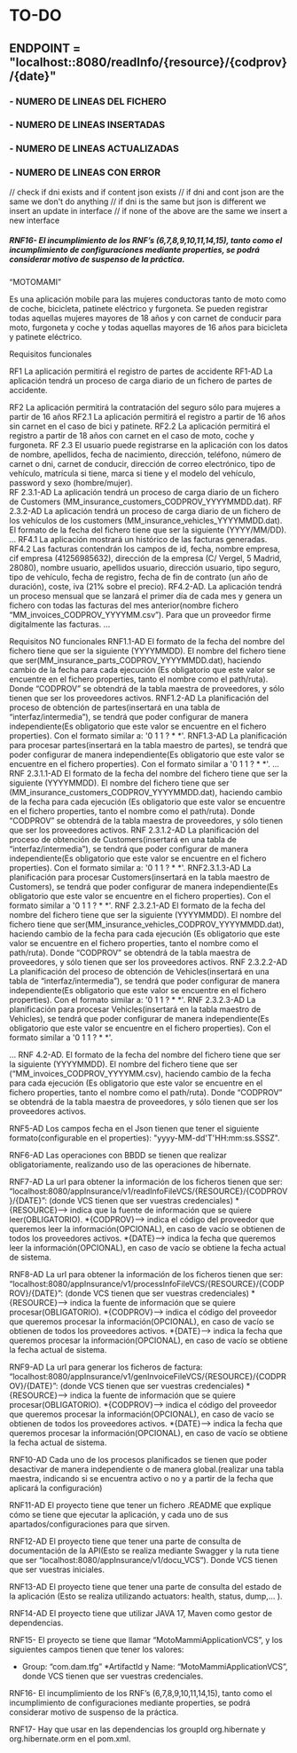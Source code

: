 # TO-DO

## ENDPOINT = "localhost::8080/readInfo/{resource}/{codprov}/{date}"

### - NUMERO DE LINEAS DEL FICHERO

### - NUMERO DE LINEAS INSERTADAS

### - NUMERO DE LINEAS ACTUALIZADAS

### - NUMERO DE LINEAS CON ERROR



// check if dni exists and if content json exists
// if dni and cont json are the same we don't do anything
// if dni is the same but json is different we insert an update in interface
// if none of the above are the same we insert a new interface


##### RNF16- El incumplimiento de los RNF’s (6,7,8,9,10,11,14,15), tanto como el incumplimiento de configuraciones mediante properties,  se podrá considerar motivo de suspenso de la práctica.

“MOTOMAMI”

Es una aplicación mobile para las mujeres conductoras tanto de moto como de coche, bicicleta, patinete eléctrico y furgoneta. 
Se pueden registrar todas aquellas mujeres mayores de 18 años y con carnet de conducir para moto, furgoneta y coche y todas aquellas mayores de 16 años para bicicleta y patinete eléctrico. 


Requisitos funcionales

RF1 La aplicación permitirá el registro de partes de accidente
RF1-AD La aplicación tendrá un proceso de carga diario de un fichero de partes de accidente.

RF2 La aplicación permitirá la contratación del seguro sólo para mujeres a partir de 16 años
RF2.1 La aplicación permitirá el registro a partir de 16 años sin carnet en el caso de bici y patinete.
RF2.2 La aplicación permitirá el registro a partir de 18 años con carnet en el caso de moto, coche y furgoneta.
RF 2.3 El usuario puede registrarse en la aplicación con los datos de nombre, apellidos, fecha de nacimiento, dirección, teléfono, número de carnet o dni, carnet de conducir, dirección de correo electrónico, tipo de vehículo, matrícula si tiene, marca si tiene y el modelo del vehículo, password y sexo (hombre/mujer).  
RF 2.3.1-AD La aplicación tendrá un proceso de carga diario de un fichero de Customers  (MM_insurance_customers_CODPROV_YYYYMMDD.dat). 
RF 2.3.2-AD La aplicación tendrá un proceso de carga diario de un fichero de los vehículos de los customers (MM_insurance_vehicles_YYYYMMDD.dat). 
El formato de la fecha del fichero tiene que ser la siguiente (YYYY/MM/DD).
… 
RF4.1 La aplicación mostrará un histórico de las facturas generadas. 
RF4.2 Las facturas contendrán los campos de id, fecha, nombre empresa, cif empresa (41256985632), dirección de la empresa (C/ Vergel, 5 Madrid, 28080), nombre usuario, apellidos usuario, dirección usuario, tipo seguro, tipo de vehículo, fecha de registro, fecha de fin de contrato (un año de duración), coste, iva (21% sobre el precio). 
RF4.2-AD. La aplicación tendrá un proceso mensual que se lanzará el primer día de cada mes y genera un fichero con todas las facturas del mes anterior(nombre fichero “MM_invoices_CODPROV_YYYYMM.csv”). Para que un proveedor firme digitalmente las facturas.
…


Requisitos NO funcionales
RNF1.1-AD El formato de la fecha del nombre del fichero tiene que ser la siguiente (YYYYMMDD). 
El nombre del fichero tiene que ser(MM_insurance_parts_CODPROV_YYYYMMDD.dat), haciendo cambio de la fecha para cada ejecución (Es obligatorio que este valor se encuentre en el fichero properties, tanto el nombre como el path/ruta). Donde “CODPROV” se obtendrá de la tabla maestra de proveedores, y sólo tienen que ser los proveedores activos.
RNF1.2-AD La planificación del proceso de obtención de partes(insertará en una tabla de “interfaz/intermedia”), se tendrá que poder configurar de manera independiente(Es obligatorio que este valor se encuentre en el fichero properties). Con el formato similar a: 
'0 1 1 ? * *'.
RNF1.3-AD La planificación para procesar partes(insertará en la tabla maestro de partes), se tendrá que poder configurar de manera independiente(Es obligatorio que este valor se encuentre en el fichero properties). Con el formato similar a '0 1 1 ? * *'.
…
RNF 2.3.1.1-AD El formato de la fecha del nombre del fichero tiene que ser la siguiente (YYYYMMDD). 
El nombre del fichero tiene que ser (MM_insurance_customers_CODPROV_YYYYMMDD.dat),  haciendo cambio de la fecha para cada ejecución (Es obligatorio que este valor se encuentre en el fichero properties, tanto el nombre como el path/ruta). Donde “CODPROV” se obtendrá de la tabla maestra de proveedores, y sólo tienen que ser los proveedores activos.
RNF 2.3.1.2-AD La planificación del proceso de obtención de Customers(insertará en una tabla de “interfaz/intermedia”), se tendrá que poder configurar de manera independiente(Es obligatorio que este valor se encuentre en el fichero properties). Con el formato similar a: 
'0 1 1 ? * *'.
RNF2.3.1.3-AD La planificación para procesar Customers(insertará en la tabla maestro de Customers), se tendrá que poder configurar de manera independiente(Es obligatorio que este valor se encuentre en el fichero properties). Con el formato similar a '0 1 1 ? * *'.
RNF 2.3.2.1-AD El formato de la fecha del nombre del fichero tiene que ser la siguiente (YYYYMMDD). 
El nombre del fichero tiene que ser(MM_insurance_vehicles_CODPROV_YYYYMMDD.dat),  haciendo cambio de la fecha para cada ejecución (Es obligatorio que este valor se encuentre en el fichero properties, tanto el nombre como el path/ruta). Donde “CODPROV” se obtendrá de la tabla maestra de proveedores, y sólo tienen que ser los proveedores activos.
RNF 2.3.2.2-AD La planificación del proceso de obtención de Vehicles(insertará en una tabla de “interfaz/intermedia”), se tendrá que poder configurar de manera independiente(Es obligatorio que este valor se encuentre en el fichero properties). Con el formato similar a:
 '0 1 1 ? * *'.
RNF 2.3.2.3-AD La planificación para procesar Vehicles(insertará en la tabla maestro de Vehicles), se tendrá que poder configurar de manera independiente(Es obligatorio que este valor se encuentre en el fichero properties). Con el formato similar a '0 1 1 ? * *'.

…
RNF 4.2-AD. El formato de la fecha del nombre del fichero tiene que ser la siguiente (YYYYMMDD). 
El nombre del fichero tiene que ser (“MM_invoices_CODPROV_YYYYMM.csv), haciendo cambio de la fecha para cada ejecución (Es obligatorio que este valor se encuentre en el fichero properties, tanto el nombre como el path/ruta). Donde “CODPROV” se obtendrá de la tabla maestra de proveedores, y sólo tienen que ser los proveedores activos.

RNF5-AD Los campos fecha en el Json tienen que tener el siguiente formato(configurable en el properties): "yyyy-MM-dd'T'HH:mm:ss.SSSZ".

RNF6-AD Las operaciones con BBDD se tienen que realizar obligatoriamente, realizando uso de las operaciones de hibernate.

RNF7-AD La url para obtener la información de los ficheros tienen que ser: “localhost:8080/appInsurance/v1/readInfoFileVCS/{RESOURCE}/{CODPROV}/{DATE}”:
(donde VCS tienen que ser vuestras credenciales)
*{RESOURCE}--> indica que la fuente de información que se quiere leer(OBLIGATORIO).
*{CODPROV}--> indica el código del proveedor que queremos leer la información(OPCIONAL), en caso de vacío se obtienen de todos los proveedores activos.
*{DATE}--> indica la fecha que queremos leer la información(OPCIONAL), en caso de vacío se obtiene la fecha actual de sistema.

RNF8-AD La url para obtener la información de los ficheros tienen que ser: “localhost:8080/appInsurance/v1/processInfoFileVCS/{RESOURCE}/{CODPROV}/{DATE}”:
(donde VCS tienen que ser vuestras credenciales)
*{RESOURCE}--> indica la fuente de información que se quiere procesar(OBLIGATORIO).
*{CODPROV}--> indica el código del proveedor que queremos procesar la información(OPCIONAL), en caso de vacío se obtienen de todos los proveedores activos.
*{DATE}--> indica la fecha que queremos procesar la información(OPCIONAL), en caso de vacío se obtiene la fecha actual de sistema.

RNF9-AD La url para generar los ficheros de factura: “localhost:8080/appInsurance/v1/genInvoiceFileVCS/{RESOURCE}/{CODPROV}/{DATE}”:
(donde VCS tienen que ser vuestras credenciales)
*{RESOURCE}--> indica la fuente de información que se quiere procesar(OBLIGATORIO).
*{CODPROV}--> indica el código del proveedor que queremos procesar la información(OPCIONAL), en caso de vacío se obtienen de todos los proveedores activos.
*{DATE}--> indica la fecha que queremos procesar la información(OPCIONAL), en caso de vacío se obtiene la fecha actual de sistema.

RNF10-AD Cada uno de los procesos planificados se tienen que poder desactivar de manera independiente o de manera global.(realizar una tabla maestra, indicando si se encuentra activo o no y a partir de la fecha que aplicará la configuración)

RNF11-AD El proyecto tiene que tener un fichero .README que explique cómo se tiene que ejecutar la aplicación, y cada uno de sus apartados/configuraciones para que sirven.

RNF12-AD El proyecto tiene que tener una parte de consulta de documentación de la API(Esto se realiza mediante Swagger y la ruta tiene que ser “localhost:8080/appInsurance/v1/docu_VCS”).
Donde VCS tienen que ser vuestras iniciales.


RNF13-AD El proyecto tiene que tener una parte de consulta del estado de la aplicación (Esto se realiza utilizando actuators: health, status, dump,... ).

RNF14-AD El proyecto tiene que utilizar JAVA 17, Maven como gestor de dependencias.

RNF15- El proyecto se tiene que llamar “MotoMammiApplicationVCS”, y los siguientes campos tienen que tener los valores:
* Group: “com.dam.tfg”
*ArtifactId y Name: “MotoMammiApplicationVCS”, donde VCS tienen que ser vuestras credenciales.

RNF16- El incumplimiento de los RNF’s (6,7,8,9,10,11,14,15), tanto como el incumplimiento de configuraciones mediante properties,  se podrá considerar motivo de suspenso de la práctica.

RNF17- Hay que usar en las dependencias los groupId org.hibernate y org.hibernate.orm en el pom.xml.



